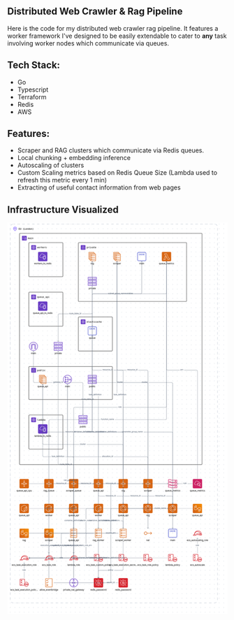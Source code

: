 ## Distributed Web Crawler & Rag Pipeline

Here is the code for my distributed web crawler rag pipeline.
It features a worker framework I've designed to be easily extendable to cater to **any** task involving worker nodes which communicate via queues.

## Tech Stack:

- Go
- Typescript
- Terraform
- Redis
- AWS

## Features:

- Scraper and RAG clusters which communicate via Redis queues.
- Local chunking + embedding inference
- Autoscaling of clusters
- Custom Scaling metrics based on Redis Queue Size (Lambda used to refresh this metric every 1 min)
- Extracting of useful contact information from web pages

## Infrastructure Visualized

![AWS Infrastructure](aws-infra.png)
